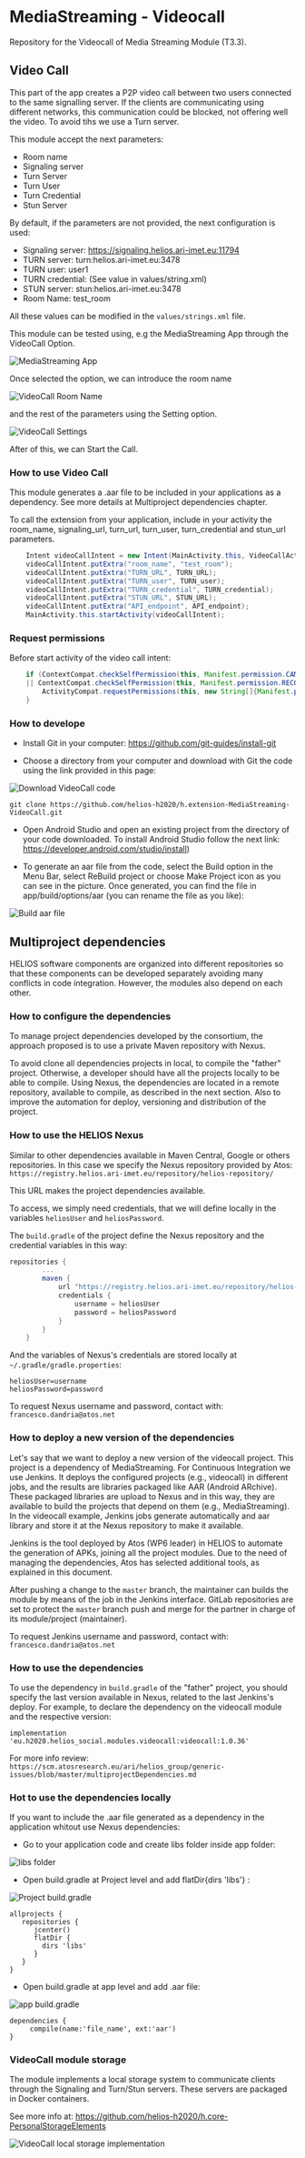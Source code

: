 # MediaStreaming - Videocall

Repository for the Videocall of Media Streaming Module (T3.3).

## Video Call

This part of the app creates a P2P video call between two users connected to the same signalling server. 
If the clients are communicating using different networks, this communication could be blocked, not offering well the video. 
To avoid tihs we use a Turn server.  

This module accept the next parameters:

- Room name
- Signaling server
- Turn Server
- Turn User
- Turn Credential
- Stun Server

By default, if the parameters are not provided, the next configuration is used:

* Signaling server: https://signaling.helios.ari-imet.eu:11794
* TURN server: turn:helios.ari-imet.eu:3478
* TURN user: user1
* TURN credential: (See value in values/string.xml)
* STUN server: stun:helios.ari-imet.eu:3478
* Room Name: test_room

All these values can be modified in the `values/strings.xml` file.

This module can be tested using, e.g the MediaStreaming App through the VideoCall Option.

<img src="https://raw.githubusercontent.com/helios-h2020/h.extension-MediaStreaming-VideoCall/master/doc/mediastreaming_app.png" alt="MediaStreaming App">

Once selected the option, we can introduce the room name

<img src="https://raw.githubusercontent.com/helios-h2020/h.extension-MediaStreaming-VideoCall/master/doc/mediastreaming_room.png" alt="VideoCall Room Name">

and the rest of the parameters using the Setting option.

<img src="https://raw.githubusercontent.com/helios-h2020/h.extension-MediaStreaming-VideoCall/master/doc/mediastreaming_settings.png" alt="VideoCall Settings">

After of this, we can Start the Call.

### How to use Video Call

This module generates a .aar file to be included in your applications as a dependency. See more details at Multiproject dependencies chapter.  

To call the extension from your application, include in your activity the room_name, signaling_url, turn_url, turn_user, turn_credential and stun_url parameters.

```java
    Intent videoCallIntent = new Intent(MainActivity.this, VideoCallActivity.class);
	videoCallIntent.putExtra("room_name", "test_room");	
	videoCallIntent.putExtra("TURN_URL", TURN_URL);
	videoCallIntent.putExtra("TURN_user", TURN_user);
	videoCallIntent.putExtra("TURN_credential", TURN_credential);
	videoCallIntent.putExtra("STUN_URL", STUN_URL);
	videoCallIntent.putExtra("API_endpoint", API_endpoint);
	MainActivity.this.startActivity(videoCallIntent);
```

### Request permissions

Before start activity of the video call intent:

```java
    if (ContextCompat.checkSelfPermission(this, Manifest.permission.CAMERA) != PackageManager.PERMISSION_GRANTED
    || ContextCompat.checkSelfPermission(this, Manifest.permission.RECORD_AUDIO) != PackageManager.PERMISSION_GRANTED) {
        ActivityCompat.requestPermissions(this, new String[]{Manifest.permission.CAMERA, Manifest.permission.RECORD_AUDIO}, ALL_PERMISSIONS_CODE);
    }
```

### How to develope

- Install Git in your computer: https://github.com/git-guides/install-git

- Choose a directory from your computer and download with Git the code using the link provided in this page:

<img src="https://raw.githubusercontent.com/helios-h2020/h.extension-MediaStreaming-VideoCall/master/doc/github.PNG" alt="Download VideoCall code">

`git clone https://github.com/helios-h2020/h.extension-MediaStreaming-VideoCall.git`

- Open Android Studio and open an existing project from the directory of your code downloaded. To install Android Studio follow the next link: https://developer.android.com/studio/install)

- To generate an aar file from the code, select the Build option in the Menu Bar, select ReBuild project or choose Make Project icon as you can see in the picture. Once generated, you can find the file in app/build/options/aar (you can rename the file as you like):

<img src="https://raw.githubusercontent.com/helios-h2020/h.extension-MediaStreaming-VideoCall/master/doc/build.PNG" alt="Build aar file">

## Multiproject dependencies

HELIOS software components are organized into different repositories so that
these components can be developed separately avoiding many conflicts in code
integration. However, the modules also depend on each other.

### How to configure the dependencies

To manage project dependencies developed by the consortium, the approach
proposed is to use a private Maven repository with Nexus.

To avoid clone all dependencies projects in local, to compile the "father"
project. Otherwise, a developer should have all the projects locally to be able
to compile. Using Nexus, the dependencies are located in a remote repository,
available to compile, as described in the next section. Also to improve the
automation for deploy, versioning and distribution of the project.

### How to use the HELIOS Nexus

Similar to other dependencies available in Maven Central, Google or others
repositories. In this case we specify the Nexus repository provided by Atos:
`https://registry.helios.ari-imet.eu/repository/helios-repository/`

This URL makes the project dependencies available.

To access, we simply need credentials, that we will define locally in the
variables `heliosUser` and `heliosPassword`.

The `build.gradle` of the project define the Nexus repository and the credential
variables in this way:

```gradle
repositories {
        ...
        maven {
            url "https://registry.helios.ari-imet.eu/repository/helios-repository/"
            credentials {
                username = heliosUser
                password = heliosPassword
            }
        }
    }
```

And the variables of Nexus's credentials are stored locally at
`~/.gradle/gradle.properties`:

```properties
heliosUser=username
heliosPassword=password
```

To request Nexus username and password, contact with:
`francesco.dandria@atos.net`

### How to deploy a new version of the dependencies

Let's say that we want to deploy a new version of the videocall project. This
project is a dependency of MediaStreaming. For Continuous Integration we use
Jenkins. It deploys the configured projects (e.g., videocall) in different jobs,
and the results are libraries packaged like AAR (Android ARchive). These
packaged libraries are upload to Nexus and in this way, they are available to
build the projects that depend on them (e.g., MediaStreaming). In the videocall
example, Jenkins jobs generate automatically and aar library and store it at the
Nexus repository to make it available.

Jenkins is the tool deployed by Atos (WP6 leader) in HELIOS to automate the
generation of APKs, joining all the project modules. Due to the need of managing
the dependencies, Atos has selected additional tools, as explained in this
document.

After pushing a change to the `master` branch, the maintainer can builds the
module by means of the job in the Jenkins interface. GitLab repositories are set
to protect the `master` branch push and merge for the partner in charge of its
module/project (maintainer).

To request Jenkins username and password, contact with:
`francesco.dandria@atos.net`

### How to use the dependencies

To use the dependency in `build.gradle` of the "father" project, you should
specify the last version available in Nexus, related to the last Jenkins's
deploy. For example, to declare the dependency on the videocall module and the
respective version:

`implementation 'eu.h2020.helios_social.modules.videocall:videocall:1.0.36'`

For more info review:
`https://scm.atosresearch.eu/ari/helios_group/generic-issues/blob/master/multiprojectDependencies.md`

### Hot to use the dependencies locally

If you want to include the .aar file generated as a dependency in the application whitout use Nexus dependencies:

- Go to your application code and create libs folder inside app folder:

<img src="https://raw.githubusercontent.com/helios-h2020/h.app-MediaStreaming/master/doc/libs.PNG" alt="libs folder">

- Open build.gradle at Project level and add flatDir{dirs 'libs'} :

<img src="https://raw.githubusercontent.com/helios-h2020/h.app-MediaStreaming/master/doc/libs_gradle.PNG" alt="Project build.gradle">

```
allprojects {
   repositories {
      jcenter()
      flatDir {
        dirs 'libs'
      }
   }
}
```

- Open build.gradle at app level and add .aar file:

<img src="https://raw.githubusercontent.com/helios-h2020/h.app-MediaStreaming/master/doc/gradle_app.PNG" alt="app build.gradle">

```
dependencies {
     compile(name:'file_name', ext:'aar')
}
```

### VideoCall module storage

The module implements a local storage system to communicate clients through the Signaling and Turn/Stun servers. These servers are packaged in Docker containers.

See more info at: https://github.com/helios-h2020/h.core-PersonalStorageElements

<img src="https://raw.githubusercontent.com/helios-h2020/h.extension-MediaStreaming-VideoCall/master/doc/videocall_storage.png" alt="VideoCall local storage implementation">
